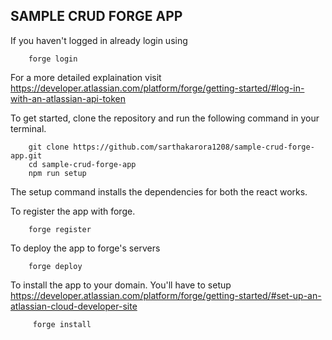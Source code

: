 ## SAMPLE CRUD FORGE APP

If you haven't logged in already login using

```
	forge login
```

For a more detailed explaination visit https://developer.atlassian.com/platform/forge/getting-started/#log-in-with-an-atlassian-api-token

To get started, clone the repository and run the following command in your terminal.

```
	git clone https://github.com/sarthakarora1208/sample-crud-forge-app.git
	cd sample-crud-forge-app
	npm run setup
```

The setup command installs the dependencies for both the react works.

To register the app with forge.

```
	forge register
```

To deploy the app to forge's servers

```
	forge deploy
```

To install the app to your domain. You'll have to setup https://developer.atlassian.com/platform/forge/getting-started/#set-up-an-atlassian-cloud-developer-site

```
     forge install
```

